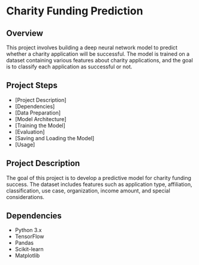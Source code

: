 # Charity Funding Prediction

## Overview

This project involves building a deep neural network model to predict whether a charity application will be successful. The model is trained on a dataset containing various features about charity applications, and the goal is to classify each application as successful or not.

## Project Steps

- [Project Description]
- [Dependencies]
- [Data Preparation]
- [Model Architecture]
- [Training the Model]
- [Evaluation]
- [Saving and Loading the Model]
- [Usage]

## Project Description

The goal of this project is to develop a predictive model for charity funding success. The dataset includes features such as application type, affiliation, classification, use case, organization, income amount, and special considerations.

## Dependencies

- Python 3.x
- TensorFlow
- Pandas
- Scikit-learn
- Matplotlib
